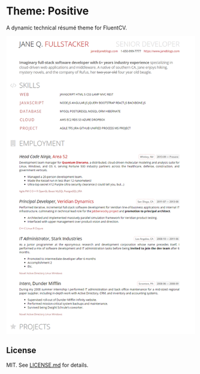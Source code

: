 Theme: Positive
===============
A dynamic technical résumé theme for FluentCV.

![](positive.png)

## License

MIT. See [LICENSE.md][lic] for details.

[lic]: https://github.com/fluentdesk/fluent-themes/blob/master/LICENSE.md
